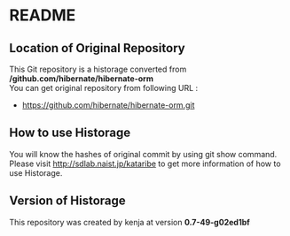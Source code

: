 # README
## Location of Original Repository
This Git repository is a historage converted from **/github.com/hibernate/hibernate-orm**  
You can get original repository from following URL :

- https://github.com/hibernate/hibernate-orm.git

## How to use Historage
You will know the hashes of original commit by using git show command.  
Please visit <http://sdlab.naist.jp/kataribe> to get more information of how to use Historage.

## Version of Historage
This repository was created by kenja at version **0.7-49-g02ed1bf**
